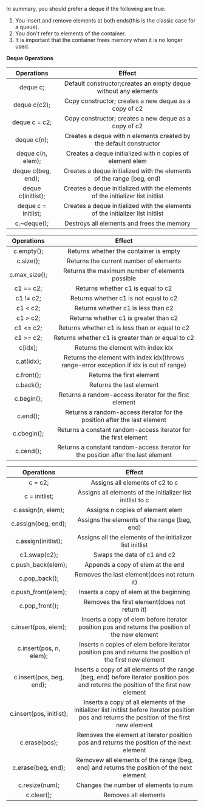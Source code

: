 In summary, you should prefer a deque if the following are true:
1. You insert and remove elements at both ends(this is the classic case for a queue).
2. You don't refer to elements of the container.
3. It is important that the container frees memory when it is no longer used.

**Deque Operations**

| Operations | Effect |
| :-----:   | :----: |
|deque<Elem> c;          | Default constructor;creates an empty deque without any elements |
|deque<Elem> c(c2);      | Copy constructor; creates a new deque as a copy of c2 |
|deque<Elem> c = c2;     | Copy constructor; creates a new deque as a copy of c2 |
|deque<Elem> c(n);       | Creates a deque with n elements created by the default constructor |
|deque<Elem> c(n, elem); | Creates a deque initialized with n copies of element elem |
|deque<Elem> c(beg, end);| Creates a deque initialized with the elements of the range [beg, end) |
|deque<Elem> c(initlist);    | Creates a deque initialized with the elements of the initializer list initlist |
|deque<Elem> c = initlist;   | Creates a deque initialized with the elements of the initializer list initlist |
|c.~deque();                 | Destroys all elements and frees the memory

| Operations | Effect |
| :-----:   | :----: |
| c.empty();          | Returns whether the container is empty |
| c.size();           | Returns the current number of elements |
| c.max_size();       | Returns the maximum number of elements possible |
| c1 == c2;           | Returns whether c1 is equal to c2 |
| c1 != c2;           | Returns whether c1 is not equal to c2 |
| c1 < c2;            | Returns whether c1 is less than c2 |
| c1 > c2;            | Returns whether c1 is greater than c2 |
| c1 <= c2;           | Returns whether c1 is less than or equal to c2 |
| c1 >= c2;           | Returns whether c1 is greater than or equal to c2 |
| c[idx];             | Returns the element with index idx |
| c.at(idx);          | Returns the element with index idx(throws range-error exception if idx is out of range) |
| c.front();          | Returns the first element |
| c.back();           | Returns the last element |
| c.begin();          | Returns a random-access iterator for the first element |
| c.end();            | Returns a random-access iterator for the position after the last element |
| c.cbegin();         | Returns a constant random-access iterator for the first element |
| c.cend();           | Returns a constant random-access iterator for the position after the last element |

| Operations | Effect |
| :-----:   | :----: |
| c = c2;             | Assigns all elements of c2 to c |
| c = initlist;       | Assigns all elements of the initializer list initlist to c |
| c.assign(n, elem);  | Assigns n copies of element elem |
| c.assign(beg, end); | Assigns the elements of the range [beg, end) |
| c.assign(initlist); | Assigns all the elements of the initializer list initlist |
| c1.swap(c2);        | Swaps the data of c1 and c2 |
| c.push_back(elem);  | Appends a copy of elem at the end |
| c.pop_back();       | Removes the last element(does not return it) |
| c.push_front(elem); | Inserts a copy of elem at the beginning |
| c.pop_front();      | Removes the first element(does not return it) |
| c.insert(pos, elem);| Inserts a copy of elem before iterator position pos and returns the position of the new element |
| c.insert(pos, n, elem); | Inserts n copies of elem before iterator position pos and returns the position of the first new element |
| c.insert(pos, beg, end);| Inserts a copy of all elements of the range [beg, end) before iterator position pos and returns the position of the first new element |
| c.insert(pos, initlist);| Inserts a copy of all elements of the initializer list initlist before iterator position pos and returns the position of the first new element |
| c.erase(pos);           | Removes the element at iterator position pos and returns the position of the next element |
| c.erase(beg, end);      | Removew all elements of the range [beg, end) and returns the position of the next element |
| c.resize(num);          | Changes the number of elements to num |
| c.clear();              | Removes all elements |

